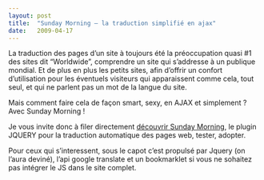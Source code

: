 ```yaml
---
layout:	post
title:	"Sunday Morning — la traduction simplifié en ajax"
date:	2009-04-17
---
```


  La traduction des pages d’un site à toujours été la préoccupation quasi #1 des sites dit “Worldwide”, comprendre un site qui s’addresse à un publique mondial. Et de plus en plus les petits sites, afin d’offrir un confort d’utilisation pour les éventuels visiteurs qui apparaissent comme cela, tout seul, et qui ne parlent pas un mot de la langue du site.

Mais comment faire cela de façon smart, sexy, en AJAX et simplement ? Avec Sunday Morning !

Je vous invite donc à filer directement [découvrir Sunday Morning](http://sundaymorning.jaysalvat.com/), le plugin JQUERY pour la traduction automatique des pages web, tester, adopter.

Pour ceux qui s’interessent, sous le capot c’est propulsé par Jquery (on l’aura deviné), l’api google translate et un bookmarklet si vous ne sohaitez pas intégrer le JS dans le site complet.

  
